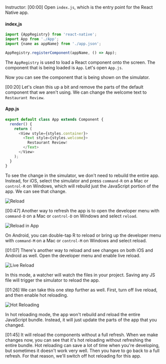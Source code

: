 Instructor: [00:00] Open `index.js`, which is the entry point for the React Native app. 

#### index,js
```javascript
import {AppRegistry} from 'react-native';
import App from './App';
import {name as appName} from './app.json';

AppRegistry.registerComponent(appName, () => App);
```
The `AppRegistry` is used to load a React component onto the screen. The component that is being loaded is `App`. Let's open `App.js`. 

Now you can see the component that is being shown on the simulator. 

[00:20] Let's clean this up a bit and remove the parts of the default component that we aren't using. We can change the welcome text to `Restaurant Review`.

#### App.js
```javascript
export default class App extends Component {
  render() {
    return (
      <View style={styles.container}>
        <Text style={styles.welcome}>
          Restaurant Review!
        </Text>
      </View>
    );
  }
}
```
To see the change in the simulator, we don't need to rebuild the entire app. Instead, for iOS, select the simulator and press `command-R` on a Mac or `control-R` on Windows, which will rebuild just the JavaScript portion of the app. We can see that change. 

![Reload](https://res.cloudinary.com/dg3gyk0gu/image/upload/v1549750458/transcript-images/react-native-reload-the-simulator-when-changes-occur-in-react-native-apps-reload.jpg)

[00:47] Another way to refresh the app is to open the developer menu with `command-D` on a Mac or `control-D` on Windows and select `reload`. 

![Reload in App](https://res.cloudinary.com/dg3gyk0gu/image/upload/v1549750459/transcript-images/react-native-reload-the-simulator-when-changes-occur-in-react-native-apps-reload-in-app.jpg)

On Android, you can double-tap R to reload or bring up the developer menu with `command-M` on a Mac or `control-M` on Windows and select reload.

[01:07] There's another way to reload and see changes on both iOS and Android as well. Open the developer menu and enable live reload. 

![Live Reload](https://res.cloudinary.com/dg3gyk0gu/image/upload/v1549750460/transcript-images/react-native-reload-the-simulator-when-changes-occur-in-react-native-apps-live-reload.jpg)

In this mode, a watcher will watch the files in your project. Saving any JS file will trigger the simulator to reload the app.

[01:26] We can take this one step further as well. First, turn off live reload, and then enable hot reloading. 

![Hot Reloading](https://res.cloudinary.com/dg3gyk0gu/image/upload/v1549750460/transcript-images/react-native-reload-the-simulator-when-changes-occur-in-react-native-apps-hot-reloading.jpg)

In hot reloading mode, the app won't rebuild and reload the entire JavaScript bundle. Instead, it will just update the parts of the app that you changed. 

[01:45] It will reload the components without a full refresh. When we make changes now, you can see that it's hot reloading without refreshing the entire bundle. Hot reloading can save a lot of time when you're developing, but sometimes it doesn't work very well. Then you have to go back to a full refresh. For that reason, we'll switch off hot reloading for this app.

